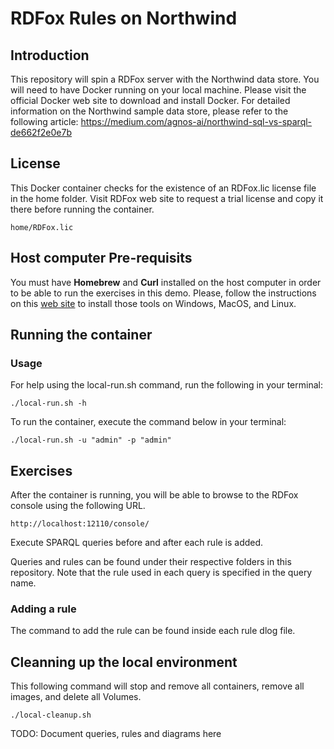 # RDFox Rules on Northwind


## Introduction

This repository will spin a RDFox server with the Northwind data store. 
You will need to have Docker running on your local machine. Please visit the official Docker web site to download and install Docker. 
For detailed information on the Northwind sample data store, please refer to the following article:
https://medium.com/agnos-ai/northwind-sql-vs-sparql-de662f2e0e7b


## License

This Docker container checks for the existence of an RDFox.lic license file in the home folder. 
Visit RDFox web site to request a trial license and copy it there before running the container. 

`home/RDFox.lic`


## Host computer Pre-requisits

You must have **Homebrew** and **Curl** installed on the host computer in order to be able to run the exercises in this demo. Please, follow the instructions on this [web site](https://help.ubidots.com/en/articles/2165289-learn-how-to-install-run-curl-on-windows-macosx-linux) to install those tools on Windows, MacOS, and Linux.


## Running the container

### Usage
For help using the local-run.sh command, run the following in your terminal:

`./local-run.sh -h `


To run the container, execute the command below in your terminal:

`./local-run.sh -u "admin" -p "admin" `


## Exercises

After the container is running, you will be able to browse to the RDFox console using the following URL.

` http://localhost:12110/console/ `

Execute SPARQL queries before and after each rule is added.

Queries and rules can be found under their respective folders in this repository. Note that the rule used in each query is specified in the query name. 

### Adding a rule
The command to add the rule can be found inside each rule dlog file.

## Cleanning up the local environment
This following command will stop and remove all containers, remove all images, and delete all Volumes. 

`./local-cleanup.sh`


TODO: Document queries, rules and diagrams here